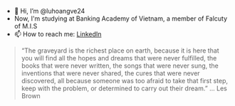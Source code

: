 - 👋 Hi, I’m @luhoangve24
- Now, I'm studying at Banking Academy of Vietnam, a member of Falcuty of M.I.S
- 📫 How to reach me: [LinkedIn](https://www.linkedin.com/in/luhoangve24/)

<!---
luhoangve24/luhoangve24 is a ✨ special ✨ repository because its `README.md` (this file) appears on your GitHub profile.
You can click the Preview link to take a look at your changes.
--->
> “The graveyard is the richest place on earth, because it is here that you will find all the hopes and dreams that were never fulfilled, the books that were never written, the songs that were never sung, the inventions that were never shared, the cures that were never discovered, all because someone was too afraid to take that first step, keep with the problem, or determined to carry out their dream.” 
> ... Les Brown 
